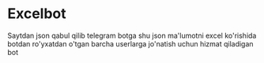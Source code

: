 # Excelbot


Saytdan json qabul qilib telegram botga shu json ma'lumotni excel ko'rishida botdan ro'yxatdan o'tgan barcha userlarga jo'natish uchun hizmat qiladigan bot

